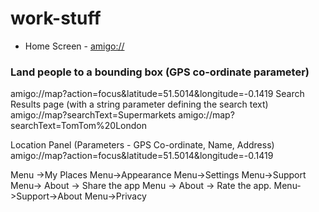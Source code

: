 # work-stuff

- Home Screen - [amigo://](amigo://)

### Land people to a bounding box (GPS co-ordinate parameter)

amigo://map?action=focus&latitude=51.5014&longitude=-0.1419
Search Results page (with a string parameter defining the search text)
amigo://map?searchText=Supermarkets
amigo://map?searchText=TomTom%20London

Location Panel (Parameters - GPS Co-ordinate, Name, Address)
amigo://map?action=focus&latitude=51.5014&longitude=-0.1419


Menu →My Places
Menu->Appearance
Menu->Settings
Menu→Support
Menu→ About → Share the app
Menu → About → Rate the app.
Menu->Support->About
Menu->Privacy
